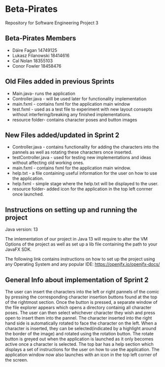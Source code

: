 # Beta-Pirates
Repository for Software Engineering Project 3

## Beta-Pirates Members
- Dáire Fagan 14749125
- Lukasz Filanowski 18414616
- Cal Nolan 18355103
- Conor Fowler 18458476

## Old Files added in previous Sprints
- Main.java- runs the application
- Controller.java - will be used later for functionality implementation
- main.fxml - contains fxml for the application main window 
- test.fxml - used as a test file to experiment with new layout consepts without interfering/breaking any finished implementations.
- resource folder- contains character poses and button images

## New Files added/updated in Sprint 2
- Controller.java - contains functionality for adding the characters into the pannels as well as rotating these characters once inserted.
- testController.java - used for testing new implementations and ideas without affecting old working ones. 
- main.fxml - contains fxml for the application main window.
- help.txt - a file containing useful information for the user on how to use the application.
- help.fxml - simple stage where the help.txt will be displayed to the user.
- resource folder- added icon for the application in the top left conrner once launched.

## Instructions on setting up and running the project
Java version: 13

The imlementation of our project in Java 13 will require to alter the VM Options of the project as well as set up a lib file containing the path to your JavaFX SDK. 

The following link contains instructions on how to set up the project using any Operating System and any popular IDE:
https://openjfx.io/openjfx-docs/

## General Info about implementation of Sprint 2

The user can insert the characters into the left or right pannels of the comic by pressing the corresponding character insertion buttons found at the top 
of the rightmost section. Once the button is pressed, a separate window of the file explorer appears which opens a directory containig all character poses. The user can then select whichever character they wish and press open to insert them into the pannel. The character inserted into the right hand side is automatically rotated to face the
character on the left. When a character is inserted, they can be selected(indicated by a highlight around the border of the image) and rotated using the rotation button. The rotate button is greyed out when the application is launched as it only becomes active once a character is selected. The top bar has a help section which displays a set of instructions for the user on how to use the application. The application window now also launches with an icon in the top left corner of the screen.


